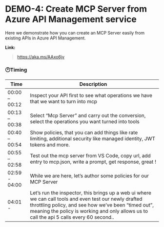 # DEMO-4: Create MCP Server from Azure API Management service

Here we demonstrate how you can create an MCP Server easily from existing APIs in Azure API Management.

**Link:**

> https://aka.ms/AAxo6jv

### 🕐Timing

| Time        | Description 
--------------|-------------
00:00 – 00:12 | Inspect your API first to see what operations we have that we want to turn into mcp
00:13 – 00:38 | Select “Mcp Server” and carry out the conversion, select the operations you want turned into tools
00:40 – 00:54 | Show policies, that you can add things like rate limiting, additional security like managed identity, JWT tokens and more.
00:55 – 02:58 | Test out the mcp server from VS Code, copy url, add entry to mcp.json, write a prompt, get response, great !
02:59 - 04:00 | While we are here, let’s author some policies for our MCP Server
04:01 -       | Let’s run the inspector, this brings up a web ui where we can call tools and even test our newly drafted throttling policy, and see how we’ve been “timed out”, meaning the policy is working and only allows us to call the api   5 calls every 60 second.. 
